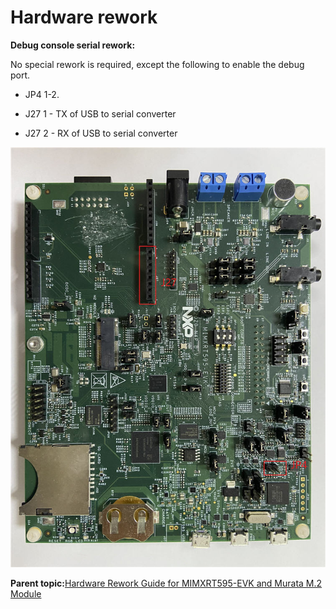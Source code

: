 # Hardware rework

**Debug console serial rework:**

No special rework is required, except the following to enable the debug port.

-   JP4 1-2.
-   J27 1 - TX of USB to serial converter

-   J27 2 - RX of USB to serial converter


![](../images/rt595_update.jpg "MIMXRT595")

**Parent topic:**[Hardware Rework Guide for MIMXRT595-EVK and Murata M.2 Module](../topics/hardware_rework_guide_for_mimxrt595-evk_with_direc.md)


